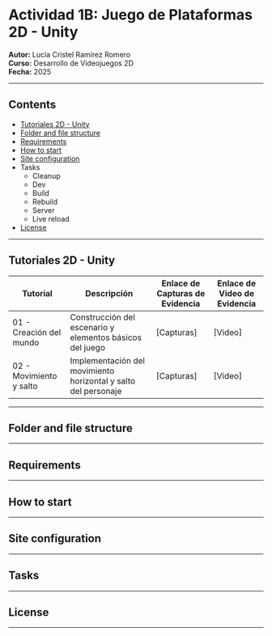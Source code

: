 # Actividad 1B: Juego de Plataformas 2D - Unity

**Autor:** Lucía Cristel Ramírez Romero  
**Curso:** Desarrollo de Videojuegos 2D  
**Fecha:** 2025  

---

## Contents
- [Tutoriales 2D - Unity](https://github.com/CristelRR/FirstGame2D/blob/main/README.md#tutoriales-2d---unity)
- [Folder and file structure](https://github.com/CristelRR/FirstGame2D/blob/main/README.md#folder-and-file-structure)
- [Requirements](https://github.com/CristelRR/FirstGame2D/blob/main/README.md#requirements)
- [How to start](https://github.com/CristelRR/FirstGame2D/blob/main/README.md#how-to-start)
- [Site configuration](https://github.com/CristelRR/FirstGame2D/blob/main/README.md#site-configuration)
- Tasks
  - Cleanup
  - Dev
  - Build
  - Rebuild
  - Server
  - Live reload
- [License](https://github.com/CristelRR/FirstGame2D/blob/main/README.md#tutoriales-2d---unity)

---

## Tutoriales 2D - Unity

| Tutorial | Descripción | Enlace de Capturas de Evidencia | Enlace de Video de Evidencia |
|----------|-------------|---------------------------------|------------------------------|
| 01 - Creación del mundo | Construcción del escenario y elementos básicos del juego | [Capturas] | [Video] |
| 02 - Movimiento y salto | Implementación del movimiento horizontal y salto del personaje | [Capturas] | [Video] |

---

## Folder and file structure

---

## Requirements

---

## How to start

---

## Site configuration

---

## Tasks

---

## License

---

